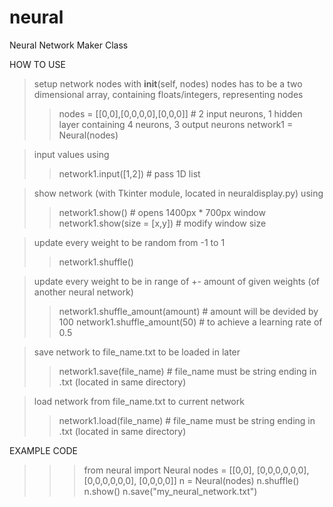 # neural
Neural Network Maker Class

HOW TO USE

> setup network nodes with __init__(self, nodes)
> nodes has to be a two dimensional array, containing floats/integers, representing nodes
>> nodes = [[0,0],[0,0,0,0],[0,0,0]] # 2 input neurons, 1 hidden layer containing 4 neurons, 3 output neurons 
>> network1 = Neural(nodes)

> input values using
>> network1.input([1,2]) # pass 1D list

> show network (with Tkinter module, located in neuraldisplay.py) using
>> network1.show() # opens 1400px * 700px window
>> network1.show(size = [x,y]) # modify window size

> update every weight to be random from -1 to 1
>> network1.shuffle()

> update every weight to be in range of +- amount of given weights (of another neural network)
>> network1.shuffle_amount(amount) # amount will be devided by 100
>> network1.shuffle_amount(50) # to achieve a learning rate of 0.5

> save network to file_name.txt to be loaded in later
>> network1.save(file_name) # file_name must be string ending in .txt (located in same directory)

> load network from file_name.txt to current network
>> network1.load(file_name) # file_name must be string ending in .txt (located in same directory)

EXAMPLE CODE

>>> from neural import Neural
>>> nodes = [[0,0],
             [0,0,0,0,0,0],
             [0,0,0,0,0,0],
             [0,0,0,0]]
>>> n = Neural(nodes)
>>> n.shuffle()
>>> n.show()
>>> n.save("my_neural_network.txt")
